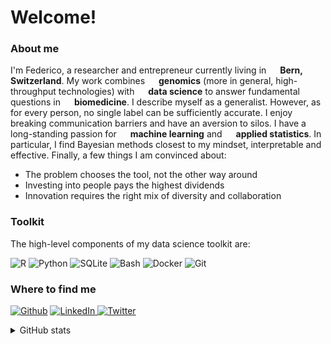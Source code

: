 <!--
**FedericoComoglio/FedericoComoglio** is a ✨ _special_ ✨ repository because its `README.md` (this file) appears on your GitHub profile.

Here are some ideas to get you started:


-->

<h1>Welcome!</h1>

<h3><b>About me</b></h3>

<p>I'm Federico, a researcher and entrepreneur currently living in <img src="https://image.flaticon.com/icons/svg/321/321167.svg" width="14"/> <b>Bern, Switzerland</b>. My work combines <img src="https://image.flaticon.com/icons/svg/3254/3254464.svg" width="14"/> <b>genomics</b> (more in general, high-throughput technologies) with <img src="https://image.flaticon.com/icons/svg/2103/2103633.svg" width="14"/> <b>data science</b> to answer fundamental questions in <img src="https://image.flaticon.com/icons/svg/1021/1021606.svg" width="14"/> <b>biomedicine</b>. I describe myself as a generalist. However, as for every person, no single label can be sufficiently accurate. I enjoy breaking communication barriers and have an aversion to silos. I have a long-standing passion for <img src="https://image.flaticon.com/icons/svg/2970/2970624.svg" width="14"/> <b>machine learning</b> and <img src="https://image.flaticon.com/icons/svg/2920/2920349.svg" width="14"/> <b>applied statistics</b>. In particular, I find Bayesian methods closest to my mindset, interpretable and effective. Finally, a few things I am convinced about:

- The problem chooses the tool, not the other way around
- Investing into people pays the highest dividends
- Innovation requires the right mix of diversity and collaboration

</p>

<h3><b>Toolkit</b></h3>

The high-level components of my data science toolkit are:

<!--
Icons from https://simpleicons.org/
-->

<p>
<img alt="R" src="https://img.shields.io/badge/-R-276DC3?style=flat-square&logo=r&logoColor=white" />
<img alt="Python" src="https://img.shields.io/badge/-Python-3776AB?style=flat-square&logo=python&logoColor=white" />
<img alt="SQLite" src="https://img.shields.io/badge/-SQL-003B57?style=flat-square&logo=sqlite&logoColor=white" />
<img alt="Bash" src="https://img.shields.io/badge/-Bash-4EAA25?style=flat-square&logo=gnu-bash&logoColor=white" />
<img alt="Docker" src="https://img.shields.io/badge/-Docker-2496ED?style=flat-square&logo=docker&logoColor=white" />
<img alt="Git" src="https://img.shields.io/badge/-Git-F05032?style=flat-square&logo=git&logoColor=white" />
</p>

<h3><b>Where to find me</b></h3>
<p>
<a href="https://github.com/FedericoComoglio" target="_blank"><img alt="Github" src="https://img.shields.io/badge/GitHub-%2312100E.svg?&style=flat-square&logo=Github&logoColor=white" /></a> 
<a href="https://www.linkedin.com/in/fcomoglio" target="_blank"><img alt="LinkedIn" src="https://img.shields.io/badge/linkedin-%230077B5.svg?&style=flat-square&logo=linkedin&logoColor=white" />
</a>
<a href="https://twitter.com/FederiComoglio" target="_blank"><img alt="Twitter" src="https://img.shields.io/badge/twitter-%231DA1F2.svg?&style=flat-square&logo=twitter&logoColor=white" /></a> 
</p>


<details>
<summary>GitHub stats</summary>

![GitHub Streak](https://github-readme-streak-stats.herokuapp.com/?user=FedericoComoglio)
----
</details>

